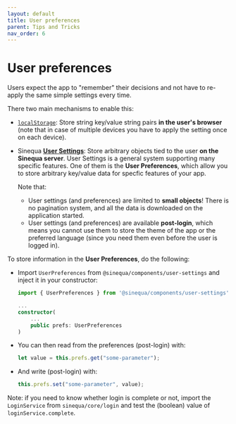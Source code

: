 ```yaml
---
layout: default
title: User preferences
parent: Tips and Tricks
nav_order: 6
---
```


# User preferences

Users expect the app to "remember" their decisions and not have to re-apply the same simple settings every time.

There two main mechanisms to enable this:
- [`localStorage`](https://developer.mozilla.org/en-US/docs/Web/API/Window/localStorage): Store string key/value string pairs **in the user's browser** (note that in case of multiple devices you have to apply the setting once on each device).
- Sinequa [**User Settings**](user-settings.html): Store arbitrary objects tied to the user **on the Sinequa server**. User Settings is a general system supporting many specific features. One of them is the **User Preferences**, which allow you to store arbitrary key/value data for specfic features of your app. 
    
    Note that:
  - User settings (and preferences) are limited to **small objects**! There is no pagination system, and all the data is downloaded on the application started.
  - User settings (and preferences) are available **post-login**, which means you cannot use them to store the theme of the app or the preferred language (since you need them even before the user is logged in).

To store information in the **User Preferences**, do the following:

- Import `UserPreferences` from `@sinequa/components/user-settings` and inject it in your constructor:

    ```ts
    import { UserPreferences } from '@sinequa/components/user-settings';

    ...
    constructor(
        ...
        public prefs: UserPreferences
    )
    ```

- You can then read from the preferences (post-login) with: 

    ```ts
    let value = this.prefs.get("some-parameter");
    ```

- And write (post-login) with: 

    ```ts
    this.prefs.set("some-parameter", value);
    ```

Note: if you need to know whether login is complete or not, import the `LoginService` from `sinequa/core/login` and test the (boolean) value of `loginService.complete`.
